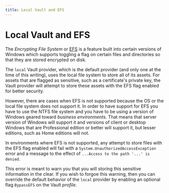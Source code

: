 ```yaml
---
title: Local Vault and EFS
---
```


# Local Vault and EFS

The *Encrypting File System* or [EFS](https://en.wikipedia.org/wiki/Encrypting_File_System)
is a feature built into certain versions of Windows which supports toggling a flag on
certain files and directories so that they are stored encrypted on disk.

The `local` Vault provider, which is the default provider (and only one at the time of this writing),
uses the local file system to store all of its assets.  For assets that are flagged as
sensitive, such as a certificate's private key, the Vault provider will attempt to store
these assets with the EFS flag enabled for better security.

However, there are cases when EFS is not supported because the OS or the
local file system does not support it.  In order to have support for EFS
you have to use the NTFS file system and you have to be using a version
of Windows geared toward *business environments*.  That means that server
version of Windows will support it and versions of client or desktop
Windows that are Professional edition or better will support it, but
lesser editions, such as Home editions will not.

In environments where EFS is not supported, any attempt to store files with
the EFS flag enabled will fail with a `System.UnauthorizedAccessException`
error and a message to the effect of `...Access to the path '...' is denied`.

This error is meant to warn you that you will storing this sensitive
information in the clear.  If you wish to forgoe this warning, then
you can override the default behavior of the `local` provider by enabling
an optional flag `BypassEFS` on the Vault *profile*.

